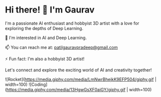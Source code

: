 # Hi there! 👋 I'm Gaurav

I'm a passionate AI enthusiast and hobbyist 3D artist with a love for exploring the depths of Deep Learning.

👀 I'm interested in AI and Deep Learning.

📫 You can reach me at: patilgauravpradeep@gmail.com

⚡ Fun fact: I'm also a hobbyist 3D artist!

Let's connect and explore the exciting world of AI and creativity together!

![Rocket](https://media.giphy.com/media/LmNwrBhejkK9EFP504/giphy.gif | width=100)
![Coding](https://media.giphy.com/media/13HgwGsXF0aiGY/giphy.gif | width=100)



<!---
Gauravpatil-8/Gauravpatil-8 is a ✨ special ✨ repository because its `README.md` (this file) appears on your GitHub profile.
You can click the Preview link to take a look at your changes.
--->

